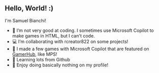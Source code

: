 ## Hello, World! :)

I'm Samuel Bianchi!

- 🫤 I’m not very good at coding. I sometimes use Microsoft Copilot to make games in HTML, but I can't code.
- 💻 I’m collaborating with rcreator822 on some projects!
- 👾 I made a few games with Microsoft Copilot that are featured on [GamerHub](https://github.com/rcreator822/GamerHub), like MPS!
- 🧠 Learning lots from Github
- 🥱 Enjoy doing basically nothing on my profile!